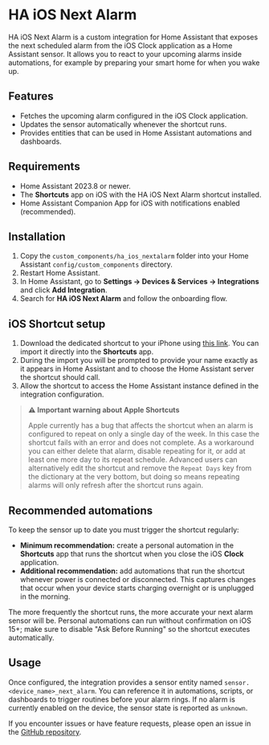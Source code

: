 # HA iOS Next Alarm

HA iOS Next Alarm is a custom integration for Home Assistant that exposes the next scheduled alarm from the iOS Clock application as a Home Assistant sensor. It allows you to react to your upcoming alarms inside automations, for example by preparing your smart home for when you wake up.

## Features

- Fetches the upcoming alarm configured in the iOS Clock application.
- Updates the sensor automatically whenever the shortcut runs.
- Provides entities that can be used in Home Assistant automations and dashboards.

## Requirements

- Home Assistant 2023.8 or newer.
- The **Shortcuts** app on iOS with the HA iOS Next Alarm shortcut installed.
- Home Assistant Companion App for iOS with notifications enabled (recommended).

## Installation

1. Copy the `custom_components/ha_ios_nextalarm` folder into your Home Assistant `config/custom_components` directory.
2. Restart Home Assistant.
3. In Home Assistant, go to **Settings → Devices & Services → Integrations** and click **Add Integration**.
4. Search for **HA iOS Next Alarm** and follow the onboarding flow.

## iOS Shortcut setup

1. Download the dedicated shortcut to your iPhone using [this link](https://www.icloud.com/shortcuts/2c6c7b014d9a4553bd0eca6434582d70). You can import it directly into the **Shortcuts** app.
2. During the import you will be prompted to provide your name exactly as it appears in Home Assistant and to choose the Home Assistant server the shortcut should call.
3. Allow the shortcut to access the Home Assistant instance defined in the integration configuration.

> **⚠️ Important warning about Apple Shortcuts**
>
> Apple currently has a bug that affects the shortcut when an alarm is configured to repeat on only a single day of the week. In this case the shortcut fails with an error and does not complete. As a workaround you can either delete that alarm, disable repeating for it, or add at least one more day to its repeat schedule. Advanced users can alternatively edit the shortcut and remove the `Repeat Days` key from the dictionary at the very bottom, but doing so means repeating alarms will only refresh after the shortcut runs again.

## Recommended automations

To keep the sensor up to date you must trigger the shortcut regularly:

- **Minimum recommendation:** create a personal automation in the **Shortcuts** app that runs the shortcut when you close the iOS **Clock** application.
- **Additional recommendation:** add automations that run the shortcut whenever power is connected or disconnected. This captures changes that occur when your device starts charging overnight or is unplugged in the morning.

The more frequently the shortcut runs, the more accurate your next alarm sensor will be. Personal automations can run without confirmation on iOS 15+; make sure to disable "Ask Before Running" so the shortcut executes automatically.

## Usage

Once configured, the integration provides a sensor entity named `sensor.<device_name>_next_alarm`. You can reference it in automations, scripts, or dashboards to trigger routines before your alarm rings. If no alarm is currently enabled on the device, the sensor state is reported as `unknown`.

If you encounter issues or have feature requests, please open an issue in the [GitHub repository](https://github.com/andrzejf1994/HA-iOS-NextAlarm).
